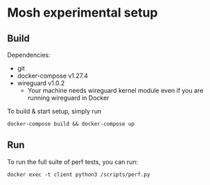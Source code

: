 # Mosh experimental setup

## Build
Dependencies:
 * git
 * docker-compose v1.27.4
 * wireguard v1.0.2 
   * Your machine needs wireguard kernel module even if you are running wireguard in Docker

To build & start setup, simply run
```
docker-compose build && docker-compose up

```

## Run
To run the full suite of perf tests, you can run:

```
docker exec -t client python3 /scripts/perf.py
```




